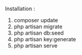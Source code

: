 Installation :

1) composer update
2) php artisan migrate
3) php artisan db:seed
4) php artisan key:generate
5) php artisan serve

